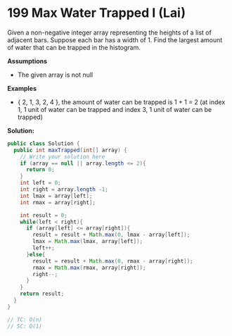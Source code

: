 # 199 Max Water Trapped I (Lai)

Given a non-negative integer array representing the heights of a list of adjacent bars. Suppose each bar has a width of 1. Find the largest amount of water that can be trapped in the histogram.

**Assumptions**

- The given array is not null

**Examples**

- { 2, 1, 3, 2, 4 }, the amount of water can be trapped is 1 + 1 = 2 (at index 1, 1 unit of water can be trapped and index 3, 1 unit of water can be trapped)

 

**Solution:**

```java
public class Solution {
  public int maxTrapped(int[] array) {
    // Write your solution here
    if (array == null || array.length <= 2){
      return 0;
    }
    int left = 0;
    int right = array.length -1;
    int lmax = array[left];
    int rmax = array[right];

    int result = 0;
    while(left < right){
      if (array[left] <= array[right]){
        result = result + Math.max(0, lmax - array[left]);
        lmax = Math.max(lmax, array[left]);
        left++;
      }else{
        result = result + Math.max(0, rmax - array[right]);
        rmax = Math.max(rmax, array[right]);
        right--;
      }
    }
    return result;
  }
}

// TC: O(n)
// SC: O(1)
```

